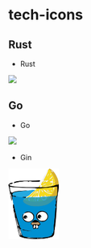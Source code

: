 # tech-icons

## Rust

- Rust
<img src="https://www.rust-lang.org/static/images/rust-logo-blk.svg" width="100px">

## Go

- Go
<img src="https://miro.medium.com/v2/resize:fit:1400/format:webp/0*7vQ8eRc28yz9k__r.png" width="100px">

- Gin
<img src="https://github.com/syuya2036/tech-icons/blob/main/img/gin.png?raw=true" width="100px">
